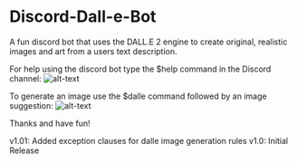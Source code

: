 # Discord-Dall-e-Bot

A fun discord bot that uses the DALL.E 2 engine to create original, realistic images and art from a users text description.

For help using the discord bot type the $help command in the Discord channel:
![alt-text](https://github.com/w0ngja/Discord-Dalle-Bot/blob/main/readme_misc/readme_help_command.PNG)

To generate an image use the $dalle command followed by an image suggestion:
![alt-text](https://github.com/w0ngja/Discord-Dalle-Bot/blob/main/readme_misc/readme_dalle_command.PNG)

Thanks and have fun!

v1.01: Added exception clauses for dalle image generation rules
v1.0: Initial Release

